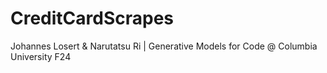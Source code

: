 # CreditCardScrapes
Johannes Losert &amp; Narutatsu Ri | Generative Models for Code @ Columbia University F24
